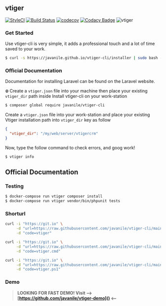 ## vtiger

[![StyleCI](https://github.styleci.io/repos/137904364/shield?branch=master)](https://github.styleci.io/repos/137904364)
[![Build Status](https://travis-ci.org/javanile/vtiger-cli.svg?branch=master)](https://travis-ci.org/javanile/vtiger-cli)
[![codecov](https://codecov.io/gh/javanile/vtiger-cli/branch/master/graph/badge.svg)](https://codecov.io/gh/javanile/vtiger-cli)
[![Codacy Badge](https://api.codacy.com/project/badge/Grade/9bf441fc44d94bafbbe5f509251acb68)](https://www.codacy.com/app/francescobianco/vtiger-cli?utm_source=github.com&amp;utm_medium=referral&amp;utm_content=javanile/vtiger-cli&amp;utm_campaign=Badge_Grade)
![vtiger](https://github.com/javanile/vtiger-cli/raw/main/vtiger.png)

### Get Started

Use vtiger-cli is very simple, it adds a professional touch and a lot of time saved to your work.

```bash
$ curl -s https://javanile.github.io/vtiger-cli/installer | sudo bash -
```

### Official Documentation
Documentation for installing Laravel can be found on the Laravel website.

**`②`** Create a `vtiger.json` file into your machine then place your existing `vtiger_dir` path inside
Install vtiger-cli on your work-station
```bash
$ composer global require javanile/vtiger-cli
```

Create a `vtiger.json` file into your work-station and place your existing Vtiger installation path into `vtiger_dir` key as follow  
```json
{
  "vtiger_dir": "/my/web/server/vtigercrm"
}
```

Now, type the follow command to check errors, and goog work!
```bash
$ vtiger info
```

## Official Documentation



### Testing

```bash
$ docker-compose run vtiger composer install
$ docker-compose run vtiger vendor/bin/phpunit tests
```

### Shorturl

```bash
curl -i "https://git.io" \
     -d "url=https://raw.githubusercontent.com/javanile/vtiger-cli/main/installer" \
     -d "code=vtiger"
```

```bash
curl -i "https://git.io" \
     -d "url=https://raw.githubusercontent.com/javanile/vtiger-cli/main/script/installer.cmd" \
     -d "code=vtiger.cmd"
```

```bash
curl -i "https://git.io" \
     -d "url=https://raw.githubusercontent.com/javanile/vtiger-cli/main/script/installer.ps1" \
     -d "code=vtiger.ps1"
```

### Demo

> **LOOKING FOR FAST DEMO! Visit --> [https://github.com/javanile/vtiger-demo]() <--**
